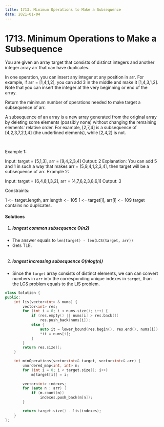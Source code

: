 ```yaml
---
title: 1713. Minimum Operations to Make a Subsequence
date: 2021-01-04
---
```

# 1713. Minimum Operations to Make a Subsequence
You are given an array target that consists of distinct integers and another integer array arr that can have duplicates.

In one operation, you can insert any integer at any position in arr. For example, if arr = [1,4,1,2], you can add 3 in the middle and make it [1,4,3,1,2]. Note that you can insert the integer at the very beginning or end of the array.

Return the minimum number of operations needed to make target a subsequence of arr.

A subsequence of an array is a new array generated from the original array by deleting some elements (possibly none) without changing the remaining elements' relative order. For example, [2,7,4] is a subsequence of [4,2,3,7,2,1,4] (the underlined elements), while [2,4,2] is not.

 

Example 1:

Input: target = [5,1,3], arr = [9,4,2,3,4]
Output: 2
Explanation: You can add 5 and 1 in such a way that makes arr = [5,9,4,1,2,3,4], then target will be a subsequence of arr.
Example 2:

Input: target = [6,4,8,1,3,2], arr = [4,7,6,2,3,8,6,1]
Output: 3
 

Constraints:

1 <= target.length, arr.length <= 105
1 <= target[i], arr[i] <= 109
target contains no duplicates.


#### Solutions

1. ##### longest common subsequence O(n2)

- The answer equals to `len(target) - len(LCS(target, arr))`
- Gets TLE.

```cpp

```

2. ##### longest increasing subsequence O(nlog(n))


- Since the `target` array consists of distinct elements, we can can convert numbers in `arr` into the corresponding unique indexes in `target`, than the LCS problem equals to the LIS problem.

```cpp
class Solution {
public:
    int lis(vector<int> & nums) {
        vector<int> res;
        for (int i = 0; i < nums.size(); i++) {
            if (res.empty() || nums[i] > res.back())
                res.push_back(nums[i]);
            else {
                auto it = lower_bound(res.begin(), res.end(), nums[i]);
                *it = nums[i];
            }
        }
        return res.size();
    }

    int minOperations(vector<int>& target, vector<int>& arr) {
        unordered_map<int, int> m;
        for (int i = 0; i < target.size(); i++)
            m[target[i]] = i;
        
        vector<int> indexes;
        for (auto n : arr) {
            if (m.count(n))
                indexes.push_back(m[n]);
        }

        return target.size() - lis(indexes);
    }
};
```